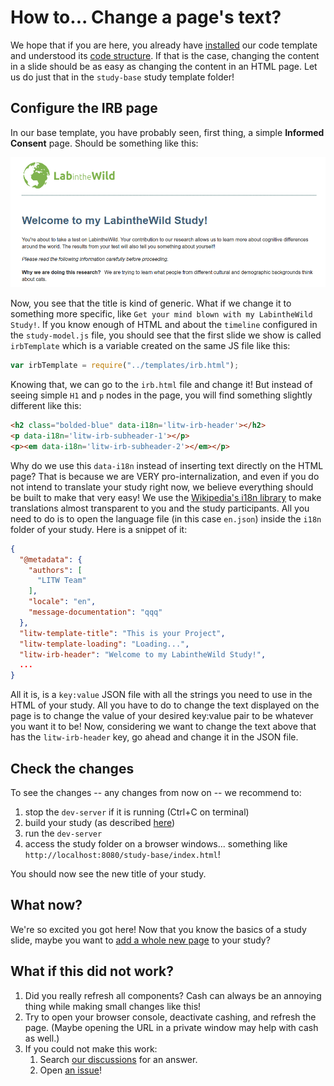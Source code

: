 # How to... Change a page's text?

We hope that if you are here, you already have [installed](1-Installation.md) our code template and understood its [code structure](2-CodeExecutionOverview.md).
If that is the case, changing the content in a slide should be as easy as changing the content in an HTML page. Let us do just that in the `study-base` study template folder!

## Configure the IRB page

In our base template, you have probably seen, first thing, a simple **Informed Consent** page. Should be something like this:

![Informed Consent](img/template-irb.png "The informed consent is a simple text HTML page with a title and a list of basic information about the study!")

Now, you see that the title is kind of generic. What if we change it to something more specific, like `Get your mind blown with my LabintheWild Study!`.
If you know enough of HTML and about the `timeline` configured in the `study-model.js` file, you should see that the first slide we show is called `irbTemplate` which is a variable created on the same JS file like this:

```javascript
var irbTemplate = require("../templates/irb.html");
```

Knowing that, we can go to the `irb.html` file and change it! But instead of seeing simple `H1` and `p` nodes in the page, you will find something slightly different like this:

```html
<h2 class="bolded-blue" data-i18n='litw-irb-header'></h2>
<p data-i18n='litw-irb-subheader-1'></p>
<p><em data-i18n='litw-irb-subheader-2'></em></p>
```

Why do we use this `data-i18n` instead of inserting text directly on the HTML page? That is because we are VERY pro-internalization, and even if you do not intend to translate your study right now, we believe everything should be built to make that very easy!
We use the [Wikipedia's i18n library](https://github.com/wikimedia/jquery.i18n) to make translations almost transparent to you and the study participants.
All you need to do is to open the language file (in this case `en.json`) inside the `i18n` folder of your study. Here is a snippet of it:

```json
{
  "@metadata": {
    "authors": [
      "LITW Team"
    ],
    "locale": "en",
    "message-documentation": "qqq"
  },
  "litw-template-title": "This is your Project",
  "litw-template-loading": "Loading...",
  "litw-irb-header": "Welcome to my LabintheWild Study!",
  ...
}
```
All it is, is a `key:value` JSON file with all the strings you need to use in the HTML of your study.
All you have to do to change the text displayed on the page is to change the value of your desired key:value pair to be whatever you want it to be!
Now, considering we want to change the text above that has the `litw-irb-header` key, go ahead and change it in the JSON file.

## Check the changes

To see the changes -- any changes from now on -- we recommend to:
1. stop the `dev-server` if it is running (Ctrl+C on terminal)
2. build your study (as described [here](1-Installation.md#steps))
3. run the `dev-server`
4. access the study folder on a browser windows... something like `http://localhost:8080/study-base/index.html`!

You should now see the new title of your study.

## What now?

We're so excited you got here! Now that you know the basics of a study slide, maybe you want to [add a whole new page](4-AddNewPage.md) to your study?

## What if this did not work?

1. Did you really refresh all components? Cash can always be an annoying thing while making small changes like this!
2. Try to open your browser console, deactivate cashing, and refresh the page. (Maybe opening the URL in a private window may help with cash as well.)
3. If you could not make this work:
   1. Search [our discussions](https://github.com/labinthewild/LITW-study-templates/discussions) for an answer.
   2. Open [an issue](https://github.com/labinthewild/LITW-study-templates/issues)!